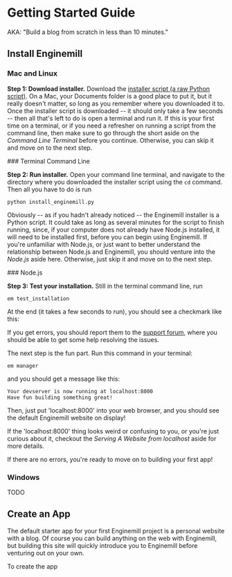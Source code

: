 Getting Started Guide
=====================

AKA: "Build a blog from scratch in less than 10 minutes."

Install Enginemill
------------------

### Mac and Linux
__Step 1: Download installer.__
Download the [installer script (a raw Python script)](http://www.example.com/installer.py).
On a Mac, your Documents folder is a good place to put it, but it really doesn't
matter, so long as you remember where you downloaded it to. Once the installer script
is downloaded -- it should only take a few seconds -- then all that's left to do
is open a terminal and run it. If this is your first time on a terminal, or if you need
a refresher on running a script from the command line, then make sure to go through the short
aside on the *Command Line Terminal* before you continue. Otherwise, you can skip it
and move on to the next step.

<aside>
### Terminal Command Line
</aside>

__Step 2: Run installer.__
Open your command line terminal, and navigate to the directory where you downloaded
the installer script using the `cd` command. Then all you have to do is run

	python install_enginemill.py

Obviously -- as if you hadn't already noticed -- the Enginemill installer is a
Python script.  It could take as long as several minutes for the script to
finish running, since, if your computer does not already have Node.js
installed, it will need to be installed first, before you can begin using
Enginemill. If you're unfamiliar with Node.js, or just want to better
understand the relationship between Node.js and Enginemill, you should venture
into the *Node.js* aside here. Otherwise, just skip it and move on to the next
step.

<aside>
### Node.js
</aside>

__Step 3: Test your installation.__
Still in the terminal command line, run

	em test_installation

At the end (it takes a few seconds to run), you should see a checkmark like this:

If you get errors, you should report them to the
[support forum](http://www.example.com/support/),
where you should be able to get some help resolving the issues.

The next step is the fun part. Run this command in your terminal:

	em manager

and you should get a message like this:

	Your devserver is now running at localhost:8000
	Have fun building something great!

Then, just put 'localhost:8000' into your web browser, and you should see the
default Enginemill website on display!

If the 'localhost:8000' thing looks weird or confusing to you, or you're just
curious about it, checkout the *Serving A Website from localhost* aside for
more details.

If there are no errors, you're ready to move on to building your first app!


### Windows
TODO

Create an App
-------------
The default starter app for your first Enginemill project is a personal website
with a blog. Of course you can build anything on the web with Enginemill, but
building this site will quickly introduce you to Enginemill before venturing
out on your own.

To create the app

